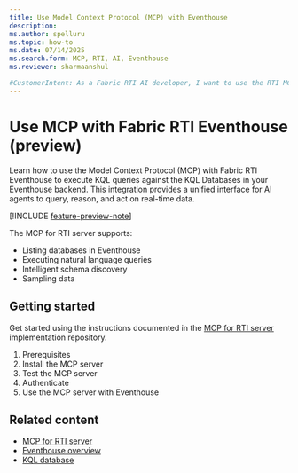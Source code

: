 ```yaml
---
title: Use Model Context Protocol (MCP) with Eventhouse
description: 
ms.author: spelluru
ms.topic: how-to 
ms.date: 07/14/2025
ms.search.form: MCP, RTI, AI, Eventhouse
ms.reviewer: sharmaanshul

#CustomerIntent: As a Fabric RTI AI developer, I want to use the RTI MCP server to create AI agents and AI applications that use Eventhouse and KQL databases to query and analyze real-time data.
---
```


# Use MCP with Fabric RTI Eventhouse (preview)

Learn how to use the Model Context Protocol (MCP) with Fabric RTI Eventhouse to execute KQL queries against the KQL Databases in your Eventhouse backend. This integration provides a unified interface for AI agents to query, reason, and act on real-time data.

[!INCLUDE [feature-preview-note](../includes/feature-preview-note.md)]

The MCP for RTI server supports:

* Listing databases in Eventhouse
* Executing natural language queries
* Intelligent schema discovery
* Sampling data

## Getting started

Get started using the instructions documented in the [MCP for RTI server](https://aka.ms/rti.mcp.repo) implementation repository.

1. Prerequisites
1. Install the MCP server
1. Test the MCP server
1. Authenticate
1. Use the MCP server with Eventhouse

## Related content

- [MCP for RTI server](https://aka.ms/rti.mcp.repo)
- [Eventhouse overview](eventhouse.md)
- [KQL database](create-database.md)
